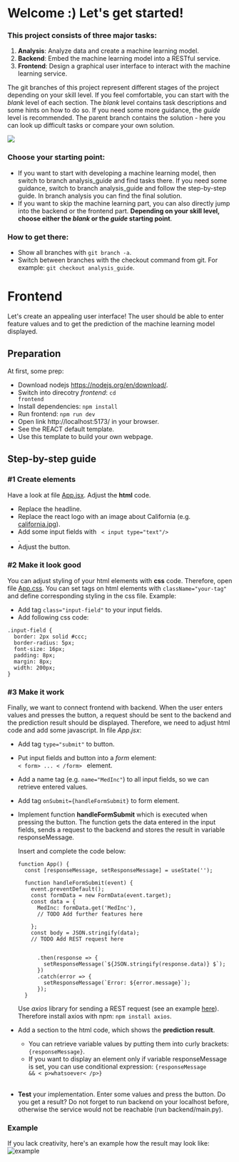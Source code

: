 # Welcome :) Let's get started!

### This project consists of three major tasks:
1) **Analysis**: Analyze data and create a machine learning model.
2) **Backend**: Embed the machine learning model into a RESTful service.
3) **Frontend**: Design a graphical user interface to interact with the machine learning service.

The git branches of this project represent different stages of the project depending on your skill level. If you feel comfortable, you can start with the *blank* level of each section. The *blank* level contains task descriptions and some hints on how to do so. If you need some more guidance, the *guide* level is recommended. The parent branch contains the solution - here you can look up difficult tasks or compare your own solution.

![](./images/git_branches.PNG)

### Choose your starting point: 
- If you want to start with developing a machine learning model, then switch to branch analysis_guide and find tasks there. If you need some guidance, switch to branch analysis_guide and follow the step-by-step guide. In branch analysis you can find the final solution. 
- If you want to skip the machine learning part, you can also directly jump into the backend or the frontend part. **Depending on your skill level, choose either the *blank* or the *guide* starting point**.

### How to get there:
- Show all branches with <code>git branch -a</code>.
- Switch between branches with the checkout command from git. For example: <code>git checkout analysis_guide</code>.


# Frontend
Let's create an appealing user interface! The user should be able to enter feature values and to get the prediction of the machine learning model displayed.
## Preparation
At first, some prep:
- Download nodejs https://nodejs.org/en/download/.
- Switch into direcotry *frontend*: <code>cd frontend</code>
- Install dependencies: <code>npm install</code>
- Run frontend: <code>npm run dev</code>
- Open link http://localhost:5173/ in your browser.
- See the REACT default template.
- Use this template to build your own webpage. 

## Step-by-step guide

### #1 Create elements 
Have a look at file [App.jsx](./frontend/src/App.jsx). Adjust the **html** code.
- Replace the headline.
- Replace the react logo with an image about California (e.g. [california.jpg](./frontend/src/assets/california.jpg)).
- Add some input fields with <code> < input type="text"/> </code>.
- Adjust the button.

### #2 Make it look good
You can adjust styling of your html elements with **css** code. Therefore, open file [App.css](./frontend/src/App.css). You can set tags on html elements with <code>className="your-tag"</code> and define corresponding styling in the css file. Example: 
- Add tag <code>class="input-field"</code> to your input fields.
- Add following css code:
````
.input-field {
  border: 2px solid #ccc;
  border-radius: 5px;
  font-size: 16px;
  padding: 8px;
  margin: 8px;
  width: 200px;
}
````

### #3 Make it work
Finally, we want to connect frontend with backend. When the user enters values and presses the button, a request should be sent to the backend and the prediction result should be displayed. Therefore, we need to adjust html code and add some javascript. In file *App.jsx*:

- Add tag <code>type="submit"</code> to button. 
- Put input fields and button into a *form* element: <code> < form> ... < /form> </code> element.
- Add a name tag (e.g. <code>name="MedInc"</code>) to all input fields, so we can retrieve entered values.
- Add tag <code>onSubmit={handleFormSubmit}</code> to form element.
- Implement function **handleFormSubmit** which is executed when pressing the button. The function gets the data entered in the input fields, sends a request to the backend and stores the result in variable responseMessage. 

  Insert and complete the code below:
  ````  
  function App() {
    const [responseMessage, setResponseMessage] = useState('');

    function handleFormSubmit(event) {
      event.preventDefault();
      const formData = new FormData(event.target);
      const data = {
        MedInc: formData.get('MedInc'),
        // TODO Add further features here

      };
      const body = JSON.stringify(data);
      // TODO Add REST request here
      

        .then(response => {
          setResponseMessage(`${JSON.stringify(response.data)} $`);
        })
        .catch(error => {
          setResponseMessage(`Error: ${error.message}`);
        });
    }
  ````
  Use *axios* library for sending a REST request (see an example [here](https://axios-http.com/docs/post_example)). Therefore install axios with npm: <code>npm install axios</code>. 

- Add a section to the html code, which shows the **prediction result**. 
  - You can retrieve variable values by putting them into curly brackets: <code>{responseMessage}</code>. 
  - If you want to display an element only if variable responseMessage is set, you can use conditional expression: <code>{responseMessage && < p>whatsoever< /p>}</code> <br></br>
- **Test** your implementation. Enter some values and press the button. Do you get a result? Do not forget to run backend on your localhost before, otherwise the service would not be reachable (run backend/main.py). 

### Example
If you lack creativity, here's an example how the result may look like:
![example](./images/frontend_example.PNG)